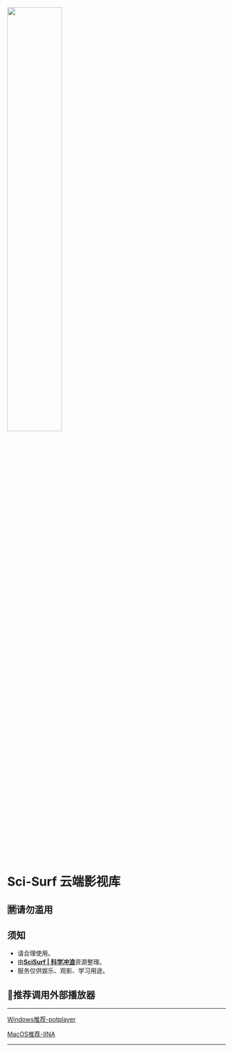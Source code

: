 <img src="https://s3.bmp.ovh/imgs/2022/08/18/55c7f88038657e89.png" width="50%">


Sci-Surf 云端影视库
=================

 🈲**请勿滥用**
-----------------

## 须知

- 请合理使用。
- 由[**SciSurf | 科学冲浪**](https://t.me/scisurf)资源整理。
- 服务仅供娱乐、观影、学习用途。

## 🎦推荐调用外部播放器

---


[Windows推荐-potplayer](https://daumpotplayer.com/download/)

[MacOS推荐-IINA](https://iina.io/)

---
